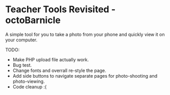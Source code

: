 # Teacher Tools Revisited - octoBarnicle
A simple tool for you to take a photo from your phone and quickly view it on your computer.

TODO: 
- Make PHP upload file actually work.
- Bug test.
- Change fonts and overrall re-style the page.
- Add side buttons to navigate separate pages for photo-shooting and photo-viewing.
- Code cleanup :(
